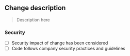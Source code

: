 ## Change description

> Description here

### Security
- [ ] Security impact of change has been considered
- [ ] Code follows company security practices and guidelines
